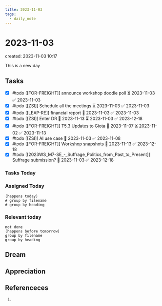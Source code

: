 ```yaml
---
title: 2023-11-03
tags:
  - daily_note
---
```

# 2023-11-03
created: 2023-11-03 10:17

This is a new day
## Tasks
- [x] #todo [[FOR-FREIGHT]] announce workshop doodle poll ⏳ 2023-11-03 ✅ 2023-11-03
- [x] #todo [[ZSI]] Schedule all the meetings ⏳ 2023-11-03 ✅ 2023-11-03
- [x] #todo [[LEAP-RE]] financial report 🛫 2023-11-03 ✅ 2023-11-03
- [x] #todo [[ZSI]] Enter DR 🛫 2023-11-13 ⏳ 2023-11-03 ✅ 2023-12-18
- [x] #todo [[FOR-FREIGHT]] T5.3 Updates to Giota 🛫 2023-11-07 ⏳ 2023-11-02 ✅ 2023-11-13
- [x] #todo [[ZSI]] AI use case 🛫 2023-11-03 ✅ 2023-11-08
- [x] #todo [[FOR-FREIGHT]] Workshop snapshots 🛫 2023-11-13 ✅ 2023-12-18
- [x] #todo [[2023WS_M7-SE_-_Suffrage_Politics_from_Past_to_Present]] Suffrage submission? 🛫 2023-11-03 ✅ 2023-12-18
### Tasks Today

### Assigned Today
```tasks
(happens today)
# group by filename
# group by heading
```

### Relevant today
```tasks
not done
(happens before tomorrow)
group by filename
group by heading
```

## Dream

## Appreciation

## Referenceces
1. 